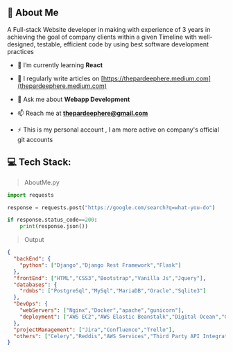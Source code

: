 
## 🚀 About Me
A Full-stack Website developer in making with experience of 3 years in achieving the goal of company clients within a given Timeline with well-designed,
testable, efficient code by using best software development practices


- 🌱 I’m currently learning **React**

- 📝 I regularly write articles on [https://thepardeephere.medium.com](thepardeephere.medium.com)

- 💬 Ask me about **Webapp Development**

- 📫 Reach me at **thepardeephere@gmail.com**

- ⚡ This is my personal account , I am more active on company's official git accounts

## 💻 Tech Stack:


> AboutMe.py

```python
import requests

response = requests.post("https://google.com/search?q=what-you-do")

if response.status_code==200:
    print(response.json())

```
 > Output
```json
{
  "backEnd": {
    "python": ["Django","Django Rest Framework","Flask"]
  },
  "frontEnd": ["HTML","CSS3","Bootstrap","Vanilla Js","Jquery"],
  "databases": {
    "rdmbs": ["PostgreSql","MySql","MariaDB","Oracle","Sqlite3"]
  },
  "DevOps": {
    "webServers": ["Nginx","Docker","apache","gunicorn"],
    "deployment": ["AWS EC2","AWS Elastic Beanstalk","Digital Ocean","Google Cloud","Cpanel","Heroku"]
  },
  "projectManagement": ["Jira","Confluence","Trello"],
  "others": ["Celery","Reddis","AWS Services","Third Party API Integration","Payment Integration"]
}
```
